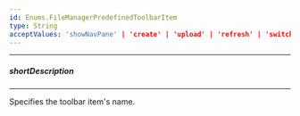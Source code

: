 ```yaml
---
id: Enums.FileManagerPredefinedToolbarItem
type: String
acceptValues: 'showNavPane' | 'create' | 'upload' | 'refresh' | 'switchView' | 'download' | 'move' | 'copy' | 'rename' | 'delete' | 'clearSelection' | 'separator'
---
```

---
##### shortDescription
<!-- Description goes here -->

---
<!-- Description goes here -->
Specifies the toolbar item's name.